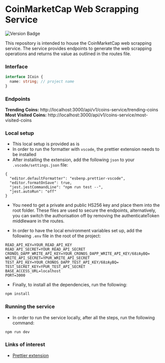 # CoinMarketCap Web Scrapping Service

![Version Badge](https://img.shields.io/badge/Version-v1.0.1-blue)

This repository is intended to house the CoinMarketCap web scrapping service. The service provides endpoints to generate the web scrapping operations and returns the value as outlined in the routes file.

### Interface

```ts
interface ICoin {
  name: string; // project name
}
```

### Endpoints

**Trending Coins:** http://localhost:3000/api/v1/coins-service/trending-coins
**Most Visited Coins:** http://localhost:3000/api/v1/coins-service/most-visited-coins

### Local setup

- This local setup is provided as is
- In order to run the formatter with `vscode`, the prettier extension needs to be installed
- After installing the extension, add the following `json` to your `.vscode/settings.json` file:

```
{
  "editor.defaultFormatter": "esbenp.prettier-vscode",
  "editor.formatOnSave": true,
  "jest.jestCommandLine": "npm run test --",
  "jest.autoRun": "off"
}
```

- You need to get a private and public HS256 key and place them into the root folder. These files are used to secure the endpoints, alternatively, you can switch the authorisation off by removing the authenticateToken middleware in the routes.

- In order to have the local environment variables set up, add the following `.env` file in the root of the project:

```
READ_API_KEY=YOUR_READ_API_KEY
READ_API_SECRET=YOUR_READ_API_SECRET
CRONOS_DAPP_WRITE_API_KEY=YOUR_CRONOS_DAPP_WRITE_API_KEY/68zAyBQ=
WRITE_API_SECRET=YPUR_WRITE_API_SECRET
TEST_API_KEY=YOUR_CRONOS_DAPP_TEST_API_KEY/68zAyBQ=
TEST_SECRET_KEY=YPUR_TEST_API_SECRET
BASE_ACCESS_URL=localhost
PORT=3000
```

- Finally, to install all the dependencies, run the following:

```bash
npm install
```

### Running the service

- In order to run the service locally, after all the steps, run the following command:

```bash
npm run dev
```

### Links of interest

- [Prettier extension](https://marketplace.visualstudio.com/items?itemName=esbenp.prettier-vscode)
